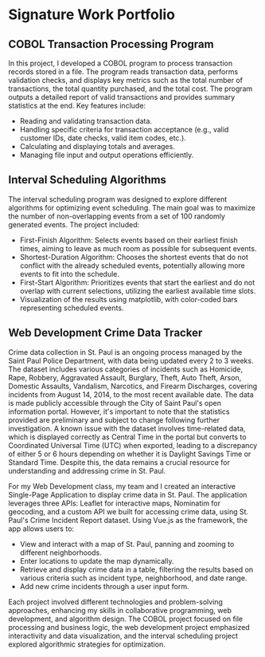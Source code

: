 # Signature Work Portfolio

## COBOL Transaction Processing Program

In this project, I developed a COBOL program to process transaction records stored in a file. The program reads transaction data, performs validation checks, and displays key metrics such as the total number of transactions, the total quantity purchased, and the total cost. The program outputs a detailed report of valid transactions and provides summary statistics at the end. Key features include:

  - Reading and validating transaction data.
  - Handling specific criteria for transaction acceptance (e.g., valid customer IDs, date checks, valid item codes, etc.).
  - Calculating and displaying totals and averages.
  - Managing file input and output operations efficiently.


## Interval Scheduling Algorithms

The interval scheduling program was designed to explore different algorithms for optimizing event scheduling. The main goal was to maximize the number of non-overlapping events from a set of 100 randomly generated events. The project included:

  - First-Finish Algorithm: Selects events based on their earliest finish times, aiming to leave as much room as possible for subsequent events.
  - Shortest-Duration Algorithm: Chooses the shortest events that do not conflict with the already scheduled events, potentially allowing more events to fit into the schedule.
  - First-Start Algorithm: Prioritizes events that start the earliest and do not overlap with current selections, utilizing the earliest available time slots.
  - Visualization of the results using matplotlib, with color-coded bars representing scheduled events.


## Web Development Crime Data Tracker

Crime data collection in St. Paul is an ongoing process managed by the Saint Paul Police Department, with data being updated every 2 to 3 weeks. The dataset includes various categories of incidents such as Homicide, Rape, Robbery, Aggravated Assault, Burglary, Theft, Auto Theft, Arson, Domestic Assaults, Vandalism, Narcotics, and Firearm Discharges, covering incidents from August 14, 2014, to the most recent available date. The data is made publicly accessible through the City of Saint Paul's open information portal. However, it's important to note that the statistics provided are preliminary and subject to change following further investigation. A known issue with the dataset involves time-related data, which is displayed correctly as Central Time in the portal but converts to Coordinated Universal Time (UTC) when exported, leading to a discrepancy of either 5 or 6 hours depending on whether it is Daylight Savings Time or Standard Time. Despite this, the data remains a crucial resource for understanding and addressing crime in St. Paul.

For my Web Development class, my team and I created an interactive Single-Page Application to display crime data in St. Paul. The application leverages three APIs: Leaflet for interactive maps, Nominatim for geocoding, and a custom API we built for accessing crime data, using St. Paul's Crime Incident Report dataset. Using Vue.js as the framework, the app allows users to:

  - View and interact with a map of St. Paul, panning and zooming to different neighborhoods.
  - Enter locations to update the map dynamically.
  - Retrieve and display crime data in a table, filtering the results based on various criteria such as incident type, neighborhood, and date range.
  - Add new crime incidents through a user input form.


Each project involved different technologies and problem-solving approaches, enhancing my skills in collaborative programming, web development, and algorithm design. The COBOL project focused on file processing and business logic, the web development project emphasized interactivity and data visualization, and the interval scheduling project explored algorithmic strategies for optimization.
